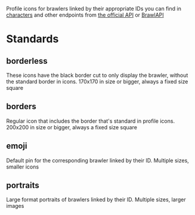 Profile icons for brawlers linked by their appropriate IDs you can find in [characters](https://api.brawlify.com/game/csv_logic/characters) and other endpoints from [the official API](https://developer.brawlstars.com/) or [BrawlAPI](https://brawlapi.com/)

# Standards

## borderless

These icons have the black border cut to only display the brawler, without the standard border in icons. 170x170 in size or bigger, always a fixed size square

## borders

Regular icon that includes the border that's standard in profile icons. 200x200 in size or bigger, always a fixed size square

## emoji

Default pin for the corresponding brawler linked by their ID. Multiple sizes, smaller icons

## portraits

Large format portraits of brawlers linked by their ID. Multiple sizes, larger images
